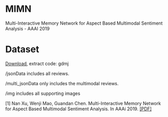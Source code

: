 # MIMN

Multi-Interactive Memory Network for Aspect Based Multimodal Sentiment Analysis - AAAI 2019

# Dataset

[Download]( https://pan.baidu.com/s/1L3oAFJyawolDsAmf-dFMJw), extract code: gdmj 

/jsonData includes all reviews.

/multi_jsonData only includes the multimodal reviews.

/img includes all supporting images

[1] Nan Xu, Wenji Mao, Guandan Chen. Multi-Interactive Memory Network for Aspect Based Multimodal Sentiment Analysis. In AAAi 2019. [[PDF]](https://www.aaai.org/Papers/AAAI/2019/AAAI-XuNan.3367.pdf)
